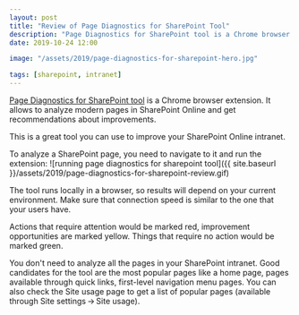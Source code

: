```yaml
---
layout: post
title: "Review of Page Diagnostics for SharePoint Tool"
description: "Page Diagnostics for SharePoint tool is a Chrome browser extension. It allows to analyze modern pages in SharePoint Online and get recommendations about improvements. This is a great tool you can use to improve your SharePoint Online intranet."
date: 2019-10-24 12:00

image: "/assets/2019/page-diagnostics-for-sharepoint-hero.jpg"

tags: [sharepoint, intranet]
---
```


[Page Diagnostics for SharePoint tool](https://docs.microsoft.com/en-us/office365/enterprise/page-diagnostics-for-spo) is a Chrome browser extension. It allows to analyze modern pages in SharePoint Online and get recommendations about improvements.

This is a great tool you can use to improve your SharePoint Online intranet.

To analyze a SharePoint page, you need to navigate to it and run the extension:
![running page diagnostics for sharepoint tool]({{ site.baseurl }}/assets/2019/page-diagnostics-for-sharepoint-review.gif)

The tool runs locally in a browser, so results will depend on your current environment. Make sure that connection speed is similar to the one that your users have.

Actions that require attention would be marked red, improvement opportunities are marked yellow. Things that require no action would be marked green.

You don't need to analyze all the pages in your SharePoint intranet. Good candidates for the tool are the most popular pages like a home page, pages available through quick links, first-level navigation menu pages. You can also check the Site usage page to get a list of popular pages (available through Site settings&thinsp;→&thinsp;Site usage).
